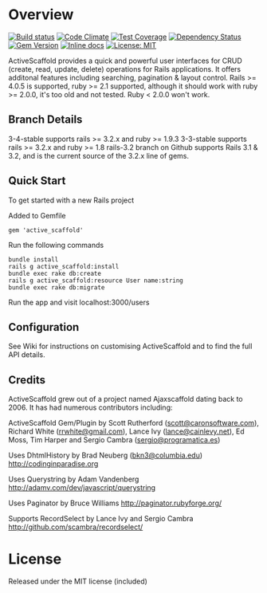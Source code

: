 Overview
========
[![Build status](https://travis-ci.org/activescaffold/active_scaffold.svg?branch=master)](https://travis-ci.org/activescaffold/active_scaffold)
[![Code Climate](https://codeclimate.com/github/activescaffold/active_scaffold/badges/gpa.svg)](https://codeclimate.com/github/activescaffold/active_scaffold)
[![Test Coverage](https://codeclimate.com/github/activescaffold/active_scaffold/badges/coverage.svg)](https://codeclimate.com/github/activescaffold/active_scaffold)
[![Dependency Status](https://gemnasium.com/activescaffold/active_scaffold.svg)](https://gemnasium.com/activescaffold/active_scaffold)
[![Gem Version](https://badge.fury.io/rb/active_scaffold.svg)](https://badge.fury.io/rb/active_scaffold)
[![Inline docs](https://inch-ci.org/github/activescaffold/active_scaffold.svg?branch=master)](https://inch-ci.org/github/activescaffold/active_scaffold)
[![License: MIT](https://img.shields.io/badge/License-MIT-blue.svg)](https://opensource.org/licenses/MIT)

ActiveScaffold provides a quick and powerful user interfaces for CRUD (create, read, update, delete) operations for Rails applications. It offers additonal features including searching, pagination & layout control.  Rails >= 4.0.5 is supported, ruby >= 2.1 supported, although it should work with ruby >= 2.0.0, it's too old and not tested. Ruby < 2.0.0 won't work.

Branch Details
--------------
3-4-stable supports rails >= 3.2.x and ruby >= 1.9.3
3-3-stable supports rails >= 3.2.x and ruby >= 1.8
rails-3.2 branch on Github supports Rails 3.1 & 3.2, and is the current source of the 3.2.x line of gems.

Quick Start
-----------
To get started with a new Rails project

Added to Gemfile

    gem 'active_scaffold'

Run the following commands

    bundle install
    rails g active_scaffold:install
    bundle exec rake db:create
    rails g active_scaffold:resource User name:string
    bundle exec rake db:migrate

Run the app and visit localhost:3000/users

Configuration
-------------
See Wiki for instructions on customising ActiveScaffold and to find the full API details.

Credits
-------
ActiveScaffold grew out of a project named Ajaxscaffold dating back to 2006. It has had numerous contributors including:

ActiveScaffold Gem/Plugin by Scott Rutherford (scott@caronsoftware.com), Richard White (rrwhite@gmail.com), Lance Ivy (lance@cainlevy.net), Ed Moss, Tim Harper and Sergio Cambra (sergio@programatica.es)

Uses DhtmlHistory by Brad Neuberg (bkn3@columbia.edu)
http://codinginparadise.org

Uses Querystring by Adam Vandenberg
http://adamv.com/dev/javascript/querystring

Uses Paginator by Bruce Williams
http://paginator.rubyforge.org/

Supports RecordSelect by Lance Ivy and Sergio Cambra
http://github.com/scambra/recordselect/


License
=======
Released under the MIT license (included)
